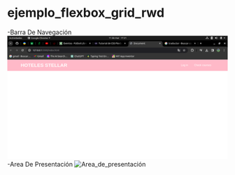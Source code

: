 # ejemplo_flexbox_grid_rwd
-Barra De Navegación
![barra de navegación](/img/barra.png )
-Area De Presentación
![Area_de_presentación](/img/Area_de_presentación.png )